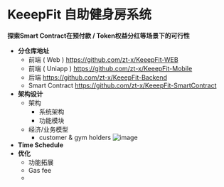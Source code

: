 # KeeepFit 自助健身房系统
**探索Smart Contract在预付款 / Token权益分红等场景下的可行性**
- **分仓库地址**
    - 前端 ( Web )
        https://github.com/zt-x/KeeepFit-WEB
    - 前端 ( Uniapp )
        https://github.com/zt-x/KeeepFit-Mobile
    - 后端
        https://github.com/zt-x/KeeepFit-Backend
    - Smart Contract
        https://github.com/zt-x/KeeepFit-SmartContract
- **架构设计**
    - 架构
        - 系统架构
        - 功能模块
    - 经济/业务模型
        - customer & gym holders
      ![image](https://github.com/zt-x/KeeepFit/assets/73433437/d355ae08-4421-40c9-887b-e7a80f63a8e0)
- **Time Schedule**
- **优化**
    - 功能拓展
    - Gas fee
    - 
